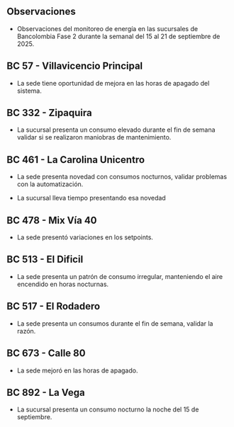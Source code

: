 ## Observaciones

<div align="right">


</div>

- Observaciones del monitoreo de energía en las sucursales de Bancolombia Fase 2 durante la semanal del 15 al 21 de septiembre de 2025.

<!--## BC 43 - Puente Aranda

- Se incluye una de las sedes de la última serie de instalaciones de la fase dos.

- La sede tiene un consumo bajo en el sistema de refrigeración o de aires comparado con otras sedes.-->

## BC 57 - Villavicencio Principal

- La sede tiene oportunidad de mejora en las horas de apagado del sistema.

<!--- La sede presenta consumo el día 18 de agosto que representa un día festivo.

<!--## BC 68 - Ibague

<!-- La sede tiene un patrón de consumo atípico a comparación de otras sedes, nunca apaga el sistema de aires durante la semana y su consumo es bastante elevado.-->
<!--- La sucursal mejoró su patrón de consumo.

- La sede presenta consumo el día 18 de agosto que representa un día festivo.

<!--## BC 73 - Pereira

- La sede presenta novedad con consumos en en horarios nocturnos y fin de semana, validar si se están realizando labores de mantenimiento.  

<!--- La sede presenta consumo durante el día sábado.

<!--- La sede presenta cambios en el setpoint del sistema de aire durante los horarios laborales.
- La sede presenta un apagado tardío en el sistema de aires el día viernes 13 de diciembre.-->

<!--## BC 79 - La Quinta Ibague

<!--- La sede ya no presenta consumos durante el fin de semana.-->

<!--- La sede aumentó su consumo con respecto a la línea base durante esta semana.

<!--- La sede presenta un consumo nocturno elevado la noche del 14 de mayo.

<!--- La sede presentó un cambio en el setpoint del funcionamiento de los aires, afectando tanto los consumos diurnos como los nocturnos, históricamente la sede apaga por completo el sistema de aires, ahora se queda encendido a una carga baja.-->




<!-- ## BC 81 - Avenida Kennedy

- La sede presenta consumo el día 18 de agosto que representa un día festivo.

<!--- La sede apagó el sistema de aires en horas tardías, validar si fueron problemas de automatización o mantenimientos en la sede.

<!--- Se evidencia la mejora en la automatización del sistema de aires, la sucursal ya apaga el sistema de aires durante el fin de semana.


<!--- La sede presenta apagado del sistema de aires durante el fin de semana, esperemos seguir con este comportamiento en la sucursal.
<!--- La sede presenta irregularidades en su patrón de consumo, durante horarios laborales su consumo fue más bajo sin embargo presentó consumos en horarios nocturnos, y tuvo apagado el día domingo.

- La sede mantuvo encendido el aire acondicionado durante el fin de semana y el lunes festivo. 

- La sede presenta un pico de consumo todos los domingos a media noche, este puede ser causado por la automatización.

- La sede registra consumos nocturnos elevados durante la semana.-->


<!--## BC 83 - Miramar

- Se arregla la medida de esta sucursal.

<!--- Se incluye la sede al informe-->

<!--- La sede tiene oportunidad de mejora en las horas de apagado, presenta picos de consumo, despues de las horas laborales.-->

<!--- La sede solucionó el problema que tenía en las horas de apagado.-->

<!--- Se recomienda validar la cantidad de equipos de aire de esta sucursal o si es carga de la frontera es compartida con el centro comercial, en el momento de la instalación se detectaron dos cargas, sin embargo la carga de aires vista en los informes es mucho menor a lo que se espera en una sucursal y a comparación con la frontera.

<!--- La sede mejoro el tema corresponfiente a las horas de apagado, que se notificó la última semana.-->

<!--## BC 111 - Corozal

- Se presenta la sede al informe nevamente.-->

<!-- - La sede presentó un consumo nocturno elevado la noche del 11 de Marzo. -->
<!-- Se corrige novedad de la carga del AA, para el 2 de mayo se puede tomar sede como referencia. Carga del aire era muy pequeña -->

<!--## BC 115 - Circunvalar Pereira

- La sede presenta consumo el día 18 de agosto que representa un día festivo.

<!--- La sede registra consumos durante los días que representan festivos por Senana Santa.

<!-- - La sede mejoró su patrón de consumo.

- La sede encendió el equipo de aire acondicionado el dia 30 de junio, que representa un día festivo.

- Esta sede presenta de forma recurrente el funcionamiento de equipos de aire acondicionado los días festivos.-->

<!-- -El cambio que presento la sede fue porque se pusieron las cargas de los cajeros que siempre funcionan -->

<!-- - La sede modificó su patrón de consumo histórico a partir del 30 de noviembre de 2030, especialmente en lo que respecta a los consumos nocturnos.-->

<!-- Se normaliza la novedad en la carga de aire acondicionado fuera del horario laboral a partir del 25 de noviembre, lo que resultará en una disminución en el consumo de energía y se reflejará en ahorros.-->


<!--## BC 138 - Mosquera

<!--- La sede presenta una oportunidad de mejora en la hora de apagado, generalmente la sede presenta un pico de consumo despues de la hora de cierre.-->
<!--- La sede presenta un consumo elevado los días domingos.

<!--## BC 221 - Soacha

<!--- La sede presenta consumo el día 18 de agosto que representa un día festivo.
<!-- La sede registra consumos durante los días que representan festivos u horario no laboral

 La sede registra consumos durante el 1 de mayo que fue festivo

- La sede encendió el sistema de aires a carga parcial el día lunes 30 de junio que representa un día festivo.-->

<!--- La sede presenta irregularidades en su patrón de consumo, se resgistró consumos elevados a comparación con la línea base y horas de apagado tardías.-->

<!-- - La sede presenta intermitencias en los setpoint del aire acondicionado, lo normal es que la sede tenga un pico de potencia de 2.5 kW, y se tienen registros de 10 kW como el día 21 de octubre.  -->

<!--- La sede ha aumentado el consumo en horarios nocturnos, probablemente se deba a un cambio en el setpoint, anteriormente este se apagaba por completo. -->


<!--## BC 265 - Valle de Lili

- La sucursal presenta variaciones en los setpoint.
<!--- La sede presenta consumos nocturnos las noches del 26, 27, 28 de mayo, validar si se realizaron labores de mantenimiento.-->                  


<!--- La sede presentó un cambio en los equipos de aire, cambiando su patrón de consumo.

- En principio se evidencia una operación mas estable, sin embargo el setpoint es mayor al promedio de la línea base.

<!--- Se evidencia una diferencia del consumo promedio diario de 37.27 kWh/dia, lo que representa un 37 % de aumento respecto a la línea base.-->

<!--- La sede tuvo cambios en el setpoint en horarios laborales, duplicando su consumo.

<!--- La sede normalizó su consumo promedio con el establecido en la línea base, a comaración con la anterior semana que se duplicó.-->
<!--## BC 322 - San Gil

- La sede presenta consumos elevados durante el fin de semana.

<!--## BC 325 - Santuario

- Se incluye una de las sedes de la última serie de instalaciones de la fase dos.

- La sede registra consumos durante los días que representan festivos por Senana Santa.-->

## BC 332 - Zipaquira

<!-- Se evidencia una diferencia del consumo promedio diario de 9.96 kWh/dia, lo que representa un 10 % de disminución respecto a la línea base.

<!--- La sede presenta consumo el día 18 de agosto que representa un día festivo.-->

- La sucursal presenta un consumo elevado durante el fin de semana validar si se realizaron maniobras de mantenimiento.

<!--- La sede presenta aumento en los setpoint durante horarios laborales y horarios nocturnos.-->

<!--- La sede presenta un consumo nocturno elevado la noche del 3 de septiembre.-->


<!-- ## BC 334 - El Peñol

- Se presentan problemas con las medidas, se está validando esta información: iluminacion es aire-->

<!--## BC 367 - Granada Meta 

- Se reestableció comunicación con la sede.-->

<!--## BC 384 - Anapoima 

La sede novedad consumos nocturnos la madrugada del 28 de agosto, validar si no se presentaron trabajos operativos.

<!--- La sede presnetó un consumo durante el día sábado 10, la sucursal nunca había encendido los sábados.-->
<!--- La sucursal presenta un consumo nocturno atípico el 10 de junio.-->

<!--## BC 385 - Villeta

- La sede presenta consumo el día 18 de agosto que representa un día festivo.
<!--- La sede registra consumos durante los días que representan festivos u horario no laboral

<!--- La sede registra consumos durante los días que representan festivos por Senana Santa.-->
<!--- La sede registra consumos durante el fin se semana.

<!--- Se evidencia una diferencia del consumo promedio diario de 30.77 kWh/dia, lo que representa un 17 % de aumento respecto a la línea base. -->

<!--## BC 388 - CC Hayuelos

- La sede tiene oprtunidad de mejora en las horas de apagado.
<!-- La sede presenta un encendido en horario nocturno la noche del 3 de julio.-->
<!--- La sede registra consumos durante los días que representan festivos u horario no laboral

<!--- La sede registra consumos durante los días que representan festivos por Senana Santa.-->

<!--    - La sede presenta problemas conla automatización la noche del 2 de mayo, dejando encendido por completo el sistema de aires.

<!--## BC 415 - El Retiro

- Se presentan problemas con la medida de los aires, se está realizando la revisón.-->

## BC 461 - La Carolina Unicentro

- La sede presenta novedad con consumos nocturnos, validar problemas con la automatización.

- La sucursal lleva tiempo presentando esa novedad

<!-- La sede no apagó el sistema de aire acondicionado durante el fin de semana.
<!--
- La sede registra consumos nocturnos elevados durante las noches del 17 y 19 de junio.


<!--- La sede presenta un consumo nocturno elevado la noche del 17 de marzo.

<!--- La sede presenta consumos elevados durante los horarios laborales.-->

## BC 478 - Mix Vía 40

- La sede presentó variaciones en los setpoints.

<!--- La sede mejoró en su consumo en horarios nocturnos y no hábiles.-->

<!-- La sede presenta un consumos nocturnos elevados durante la semana, el sistema de aires no fue apagado durante las noches de días laborales, validar la razón.

<!--La sede presentó consumos nocturnos elevados durante la semana, comparados con la línea base.-->

<!-- ## BC 479 - Pamplona

- La sede encendió el sistema de aires durante el fin de semana, históricamente nunca se ha detectado este comportamiento. -->

## BC 513 - El Dificil 

<!--- La sede presenta consumos elvados causados por el sistema de aire durante los horarios laborales.-->

<!--- La sede presentó consumos elevados los días que representan fin de semana.

<!-- - Para la sede se debe validar la instalación de las medidas de los equipos de aire.-->

- La sede presenta un patrón de consumo irregular, manteniendo el aire encendido en horas nocturnas.
<!---
- La sede presenta un consumo nocturno elevado la noche del 2 de julio.-->
<!--## BC 516 - Santa Marta

<!--- La sede presenta problemas con el sistema de automatización, con las horas de apagados y consumos durante el fin de semana.-->
<!--- La sede presentó consumos elevados los días que representan fin de semana.

<!--- La sede presenta un consumo nocturno elevado, la noche del 26 de mayo.-->

## BC 517 - El Rodadero 

- La sede presenta un consumos durante el fin de semana, validar la razón.

<!-- - La sede presenta un consumo nocturno elevado, la noche del 23 de julio.>

<!--- La sede presenta un patrón de consumo atípico durante la semana, validar la razón.-->
<!-- La sede presento un consumo atípico durante el fin de semana, validar que le ocurrió al sistema de aires.-->

<!--- La sede presenta un consumo nocturno elevado la noche del 13 de mayo.

<!--- Se evidencia una diferencia del consumo promedio diario de 33.54 kWh/dia, lo que representa un 19 % de disminución respecto a la línea base.-->

<!--## BC 554 - Mall Plaza Buena Vista

- La sede presenta consumo el día 18 de agosto que representa un día festivo.

<!--- La sede normalizo su patrón de consumo, recordemos que la sede venía con el problema de que la automatización no apagaba el sistema de aires durante los fines de semana.

- Se evidencia una diferencia del consumo promedio diario de 124.09 kWh/dia, lo que representa un 20 % de disminución respecto a la línea base.-->

<!-- - Durante la anterior semana a la de estudio el sistema había arreglado su patrón de consumo, esta semana se volvió a presentar el problema con la automatización, Se recomienda validar las acciones tomadas durante la semana en que se arregló la medida y seguirla replicando.

<!-- - La sede presenta un patrón de consumo irregular los días 5 y 6 de julio-->

<!-- - La sede presenta un conumo elevado el día 7 de julio que due domingo.-->

<!-- La sede presenta un patrón de consumo irregular durante los días que son fin de semana, el sistema de aires queda completamente encedido durante este periodo de tiempo, se recomienda dar solución rápida.

- Durante la semana, el patrón de consumo fue diferente al habitual, sin embargo sigue sin ser el ideal.-->

<!--- Durante esta semana, la sucursal normalizó su patrón de consumo, se seguirá monitoreando con el fin de ver si conservamos este comportamiento.

## BC 583 - Riosucio

- La sede presentó consumos atípicos para el fin se semana, se sugiere validar la automatización del sistema AA.

<!--## BC 602 - UGI

- Se incluye una de las sedes de la última serie de instalaciones de la fase dos.

- La sede tiene un consumo bajo en el sistema de refrigeración o de aires comparado con otras sedes.-->

<!--## BC 619 - Plaza del Bosque Ibague

- La sede presenta consumo el día 18 de agosto que representa un día festivo.-->

## BC 673 - Calle 80

- La sede mejoró en las horas de apagado.


<!--- La sede presentó un patrón de consumo irregular durante la semana, con encendidos en horarios nocturnos y encendidos durante el fin de semana.-->

<!--## BC 681 - Cerete

- La sede presentó novedad con la medida de aires, en este momento se normalizó la situación.

<!--- La sede presenta novedad con las horas de apagado, validar si se están realizando labores de mantenimiento.-->
<!-- - Se está validando la instalación de los equipos de medida del aire acondicionado.

- La sede normalizó su patrón de consumo.-->

<!--## BC 687 - Planeta Rica

<!--- La sede presentó encendidos en el sistema de aires en horarios nocturnos validar si se realizaron mantenimientos en la sucursual.
<!--- La sede presenta cambios en el setpoint del sistema de aire durante los horarios laborales.
-->
<!--- La sede presentó un consumo elevedo durante el fin de semana, validar si se debe a alguna actividad operativa.
<!-- - La sede presentó una desconexión de la medida el día 18 de junio, y se reestableció la comunicación el día 21 de junio. -->

<!--## BC 689 - Metropolis 

- La sede presenta consumo el día 18 de agosto que representa un día festivo.

<!--- La sede presenta un patrón de consumo atípico, el sistema de aires acondicionados queda encendido durante la noche del 27 de junio.

<!--- La sede deja el sistema de aires encendido durante el fin de semana.-->

<!-- - La sede registra consumos durante el 30 de junio que fue festivo.

<!--- La sede encendió el sistema de aires la madrugada del 22 de noviembre, validar si se realizaron labores de mantenimiento. -->

<!--- La sede aumento sus consumos en horarios laborales.

- La sede presentó consumos elevados durante el fin de semana, validar la razón.

- La sede mejoró en sus horarios de encendido y apagado.-->


<!--## BC 733 - La Unión Valle

- La sede presenta patrones de consumos atípicos, se sugiere validar el apagado del AA.

<!-- - La sede presenta altos consumos nocturnos durante toda la semana. -->
<!--## BC 772 - Caicedonia 

- La sede dejó encendido el sistema de aires a carga parcial en las horas nocturnas.
<!--- La sede presenta un consumos atípicos el fin de semana del 2 y 3 de agosto, validar si se realizaron labores en la sede.-->

<!--- La sede presenta un consumo atípico el día domingo 20 de abril, validar si se presentaron labores de mantenimiento en el lugar.

- La sede encendió sistema de aires el día sábado durante todo el día, normalmente lo hacía hasta el medio día.-->

<!--- La sede presenta un consumo atípico la noche del 8 de mayo.-->

<!--## BC 775 - Bulevar 54

- La sede normaliza la hora de apagado.

<!--- La sede, dejo el sistema de aires encendido durante casi toda la semana, incluyendo los horarios nocturnos.-->
<!--- La sede solo operó tres días durante esta semana. -->
<!--- La sede presentó un patrón de consumo atípico durante la semana, validar si se realizaron labores de mantenimiento.-->

<!--## BC 777 - Parque Washington 

- Se sugiere validar las horas de encendido y apagado de la sucursal.

<!--- La sede registra consumos durante el fin de semana, validar la razón. 

<!--- La sede presenta consumo el día 18 de agosto que representa un día festivo.
<!--- La sede presenta un consumos atípicos el fin de semana del 2 y 3 de agosto, validar si se realizaron labores en la sede.
<!--- La sede presenta encedido el día 30 de junio que fue festivo.

- La sede presentó un encendido en horario nocturno la noche del 30 de junio.-->
<!--- La sede  normalizó su patrón de consumo durante esta semana.

<!--- La sede presenta consumos elevandos en los horarios nocturnos de la semana laboral, Esta situación ya se había presentado y ya se había solucionado hace tiempo, validar porque se vuelve a presentar.

- La sede registra consumos durante los días que representan festivos por Senana Santa.
<!--- La sede registra un consumo elevado la noche del 31 de marzo.-->
<!--- Se solucionó la situciaíon que la sede presentaba sobre los encendidos de los equipos durante los fines de semana, sin embargo siguen quedandose encendidos en horarios nocturnos.-->

<!--- Esta sede presenta de forma recurrente el funcionamiento de equipos de aire acondicionado los días festivos.

## BC 781 - Prado Plaza

- La sede presenta irregularidades en el patrón de consumo, se recomienda validar la situación.

<!--- La sede presentó consumos nocturnos elevados en comparación a la línea base por causa del sistema de aires acondicionados desde el 12 al 15 de febrero.-->

<!--## BC 795 - Cañaveral

- La sede presenta un consumo nocturno elevado la noche del 13 de mayo.

<!--## BC 802 - Puerto Lopez 

- La sede encendió el sistema de aires el día sábado 15 de febrero, históricamente esa sede no ha encendido durante este día, verficar los horarios y reportarlo.-->

<!--## BC 832 - San Francisco de Paula

- La sede presesntó encendió el sistema de aire durante el día sábado, anteriormente no se había registrado este comportamiento.
-->
## BC 892 - La Vega

- La sucursal presenta un consumo nocturno la noche del 15 de septiembre.

<!--- La sede presenta encendido del sistema de aires el día 7 de agosto que representa festivo.

<!--- La sede registra un patrón de consumo atípico durane los días laborales y fin de semana.-->

<!--## BC - Metropolitan

- La sede presenta consumo el día 18 de agosto que representa un día festivo.


<!--## BC - Jardin Plaza

-  evidencia una diferencia del consumo promedio diario de 65.06 kWh/dia, lo que representa un 25 % de aumento respecto a la línea base.-->

